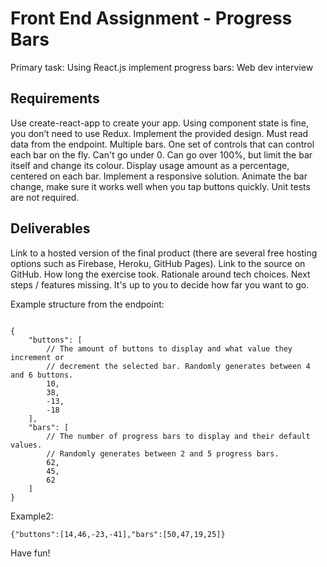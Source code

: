 # Front End Assignment - Progress Bars
Primary task: Using React.js implement progress bars:
Web dev interview

## Requirements
Use create-react-app to create your app.
Using component state is fine, you don’t need to use Redux.
Implement the provided design.
Must read data from the endpoint.
Multiple bars.
One set of controls that can control each bar on the fly.
Can't go under 0.
Can go over 100%, but limit the bar itself and change its colour.
Display usage amount as a percentage, centered on each bar.
Implement a responsive solution.
Animate the bar change, make sure it works well when you tap buttons quickly.
Unit tests are not required.

## Deliverables
Link to a hosted version of the final product (there are several free hosting options such as Firebase, Heroku, GitHub Pages).
Link to the source on GitHub.
How long the exercise took.
Rationale around tech choices.
Next steps / features missing.
It's up to you to decide how far you want to go.

Example structure from the endpoint:
~~~~

{  
    "buttons": [
        // The amount of buttons to display and what value they increment or
        // decrement the selected bar. Randomly generates between 4 and 6 buttons.
        10,
        38,
        -13,
        -18
    ],
    "bars": [
        // The number of progress bars to display and their default values.
        // Randomly generates between 2 and 5 progress bars.
        62,
        45,
        62
    ]
}
~~~~

Example2:

~~~~
{"buttons":[14,46,-23,-41],"bars":[50,47,19,25]}
~~~~

Have fun!
